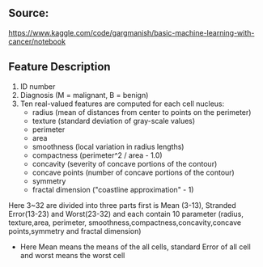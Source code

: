 ## Source:
https://www.kaggle.com/code/gargmanish/basic-machine-learning-with-cancer/notebook

## Feature Description
1) ID number
2) Diagnosis (M = malignant, B = benign)
3) Ten real-valued features are computed for each cell nucleus:
    - radius (mean of distances from center to points on the perimeter)
    - texture (standard deviation of gray-scale values)
    - perimeter
    - area
    - smoothness (local variation in radius lengths)
    - compactness (perimeter^2 / area - 1.0)
    - concavity (severity of concave portions of the contour) 
    - concave points (number of concave portions of the contour)
    - symmetry
    - fractal dimension ("coastline approximation" - 1)

Here 3~32 are divided into three parts first is Mean (3-13), Stranded Error(13-23) and Worst(23-32) and each contain 10 parameter (radius, texture,area, perimeter, smoothness,compactness,concavity,concave points,symmetry and fractal dimension)
- Here Mean means the means of the all cells, standard Error of all cell and worst means the worst cell
